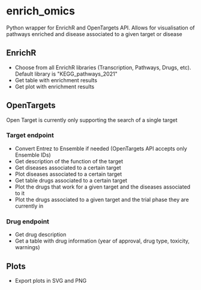 # enrich_omics
Python wrapper for EnrichR and OpenTargets API. Allows for visualisation of pathways enriched and disease associated to a given target or disease

## EnrichR
- Choose from all EnrichR libraries (Transcription, Pathways, Drugs, etc). Default library is "KEGG_pathways_2021"
- Get table with enrichment results
- Get plot with enrichment results

## OpenTargets
Open Target is currently only supporting the search of a single target

### Target endpoint
- Convert Entrez to Ensemble if needed (OpenTargets API accepts only Ensemble IDs)
- Get description of the function of the target
- Get diseases associated to a certain target
- Plot diseases associated to a certain target
- Get table drugs associated to a certain target
- Plot the drugs that work for a given target and the diseases associated to it
- Plot the drugs associated to a given target and the trial phase they are currently in

### Drug endpoint
- Get drug description
- Get a table with drug information (year of approval, drug type, toxicity, warnings)

## Plots
- Export plots in SVG and PNG

